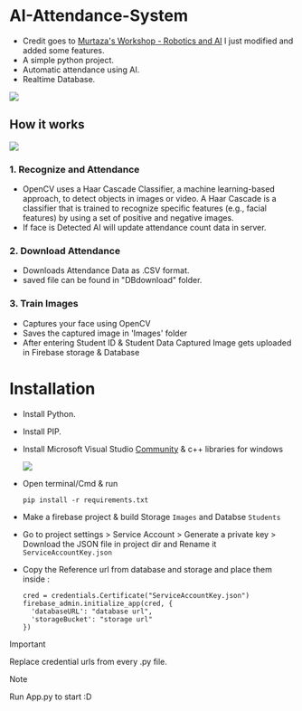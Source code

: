 ﻿# AI-Attendance-System
- Credit goes to [Murtaza's Workshop - Robotics and AI](https://www.youtube.com/watch?v=iBomaK2ARyI&t=7424s) I just modified and added some features.
- A simple python project. 
- Automatic attendance using AI.
- Realtime Database.

![](https://i.postimg.cc/g2DS38XT/image-2023-10-17-191558836.png)

## How it works

![](https://i.postimg.cc/jdqZtCk6/image-2023-10-17-191911969.png)

### 1. Recognize and Attendance 

- OpenCV uses a Haar Cascade Classifier, a machine learning-based approach, to detect objects in images or video. A Haar Cascade is a classifier that is trained to recognize specific features (e.g., facial features) by using a set of positive and negative images.
- If face is Detected AI will update attendance count data in server.

### 2. Download Attendance

- Downloads Attendance Data as .CSV format.
- saved file can be found in "DBdownload" folder.

### 3. Train Images

- Captures your face using OpenCV
- Saves the captured image in 'Images' folder 
- After entering Student ID & Student Data Captured Image gets uploaded in Firebase storage & Database

# Installation

- Install Python.
- Install PIP.
- Install Microsoft Visual Studio [Community](https://visualstudio.microsoft.com/downloads/) & c++ libraries for windows

  ![](https://i.postimg.cc/QxhDkgYQ/image-2023-10-17-193926142.png)

- Open terminal/Cmd & run
  ```
  pip install -r requirements.txt
  ```
- Make a firebase project & build Storage `Images` and Databse `Students`
- Go to project settings > Service Account > Generate a private key > Download the JSON file in project dir and Rename it `ServiceAccountKey.json`
- Copy the Reference url from database and storage and place them inside :
  ```
  cred = credentials.Certificate("ServiceAccountKey.json")
  firebase_admin.initialize_app(cred, {
    'databaseURL': "database url",
    'storageBucket': "storage url"
  })
  ```
> [!IMPORTANT]
> Replace credential urls from every .py file.


> [!NOTE]
> Run App.py to start :D


 
